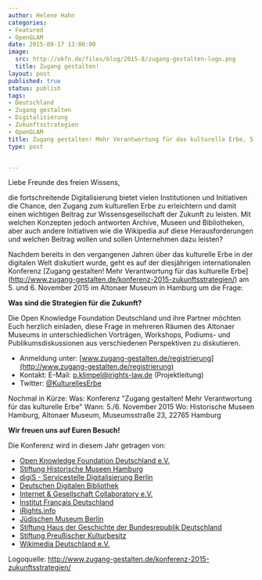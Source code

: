 ```yaml
---
author: Helene Hahn
categories:
- Featured
- OpenGLAM
date: 2015-08-17 13:00:00
image:
  src: http://okfn.de/files/blog/2015-8/zugang-gestalten-logo.png
  title: Zugang gestalten!
layout: post
published: true
status: publish
tags:
- Deutschland
- Zugang gestalten
- Digitalisierung
- Zukunftsstrategien
- OpenGLAM
title: Zugang gestalten! Mehr Verantwortung für das kulturelle Erbe, 5.-6. Nov. 2015 in Hamburg
type: post


---
```



Liebe Freunde des freien Wissens,

die fortschreitende Digitalisierung bietet vielen Institutionen und Initiativen die Chance, den Zugang zum kulturellen Erbe zu erleichtern und damit einen wichtigen Beitrag zur Wissensgesellschaft der Zukunft zu leisten. Mit welchen Konzepten jedoch antworten Archive, Museen und Bibliotheken, aber auch andere Initiativen wie die Wikipedia auf diese Herausforderungen und welchen Beitrag wollen und sollen Unternehmen dazu leisten?

Nachdem bereits in den vergangenen Jahren über das kulturelle Erbe in der digitalen Welt diskutiert wurde, geht es auf der diesjährigen internationalen Konferenz [Zugang gestalten! Mehr Verantwortung für das kulturelle Erbe] (http://www.zugang-gestalten.de/konferenz-2015-zukunftsstrategien/) am 5. und 6. November 2015 im Altonaer Museum in Hamburg um die Frage: 

**Was sind die Strategien für die Zukunft?**

Die Open Knowledge Foundation Deutschland und ihre Partner möchten Euch herzlich einladen, diese Frage in mehreren Räumen des Altonaer Museums in unterschiedlichen Vorträgen, Workshops, Podiums- und Publikumsdiskussionen aus verschiedenen Perspektiven zu diskutieren.


* Anmeldung unter: [www.zugang-gestalten.de/registrierung](http://www.zugang-gestalten.de/registrierung)
* Kontakt: E-Mail: [p.klimpel@irights-law.de](mailto:p.klimpel@irights-law.de)  (Projektleitung)
* Twitter: [@KulturellesErbe](https://twitter.com/kulturelleserbe)


Nochmal in Kürze:
Was: Konferenz "Zugang gestalten! Mehr Verantwortung für das kulturelle Erbe"
Wann: 5./6. November 2015
Wo: Historische Museen Hamburg, Altonaer Museum, Museumsstraße 23, 22765 Hamburg


**Wir freuen uns auf Euren Besuch!**



Die Konferenz wird in diesem Jahr getragen von:

* [Open Knowledge Foundation Deutschland e.V.](http://okfn.de/)
* [Stiftung Historische Museen Hamburg](http://www.historische-museen-hamburg.de/)
* [digiS - Servicestelle Digitalisierung Berlin](http://www.servicestelle-digitalisierung.de/)
* [Deutschen Digitalen Bibliothek](http://www.deutsche-digitale-bibliothek.de/)
* [Internet & Gesellschaft Collaboratory e.V.](http://www.collaboratory.de/)
* [Institut Français Deutschland](https://www.institutfrancais.de/)
* [iRights.info](http://irights.info/)
* [Jüdischen Museum Berlin](http://www.jmberlin.de/)
* [Stiftung Haus der Geschichte der Bundesrepublik Deutschland](http://www.hdg.de/stiftung/)
* [Stiftung Preußischer Kulturbesitz](http://hv.spk-berlin.de/)
* [Wikimedia Deutschland e.V.](http://www.wikimedia.de/)


Logoquelle: <http://www.zugang-gestalten.de/konferenz-2015-zukunftsstrategien/>

















